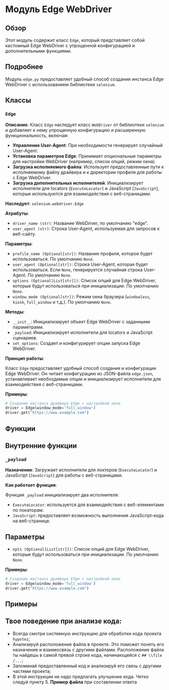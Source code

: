 # Модуль Edge WebDriver

## Обзор

Этот модуль содержит класс `Edge`, который представляет собой кастомный Edge WebDriver с упрощенной конфигурацией и дополнительными функциями. 

## Подробнее

Модуль `edge.py`  предоставляет  удобный способ создания инстанса Edge WebDriver с использованием библиотеки `selenium`. 

## Классы

### `Edge`

**Описание**: Класс `Edge`  наследует класс `WebDriver` от библиотеки `selenium` и добавляет к нему  упрощенную конфигурацию и расширенную функциональность, включая: 
- **Управление User-Agent**: При необходимости генерирует случайный User-Agent.
- **Установка параметров Edge**:  Принимает опциональные параметры для настройки WebDriver (например, список опций, режим окна).
- **Загрузка исполняемого файла**:  Использует  предоставленные пути к исполняемому файлу драйвера и к директории профиля для работы с Edge WebDriver.
- **Загрузка дополнительных исполнителей**:  Инициализирует  исполнители для locators (`ExecuteLocator`) и JavaScript (`JavaScript`),  которые используются для взаимодействия с веб-страницами.

**Наследует**: `selenium.webdriver.Edge`

**Атрибуты**:

- `driver_name (str)`: Название WebDriver, по умолчанию "edge". 
- `user_agent (str)`: Строка User-Agent, используемая для запросов к веб-сайту.

**Параметры**:

- `profile_name (Optional[str])`:  Название профиля, которое будет использоваться. По умолчанию `None`.
- `user_agent (Optional[str])`:  Строка User-Agent, которая будет использоваться. Если `None`,  генерируется случайная строка User-Agent. По умолчанию `None`.
- `options (Optional[List[str]])`:  Список опций для Edge WebDriver, которые будут использоваться при инициализации. По умолчанию `None`.
- `window_mode (Optional[str])`: Режим окна браузера (`windowless`, `kiosk`, `full_window` и т.д.). По умолчанию `None`.


**Методы**:

- `__init__`:  Инициализирует объект Edge WebDriver с заданными параметрами. 
- `_payload`:  Инициализирует исполнители для locators и JavaScript сценариев.
- `set_options`:  Создает и конфигурирует опции запуска Edge WebDriver.

**Принцип работы**:

Класс `Edge`  предоставляет  удобный способ создания и конфигурации Edge WebDriver. Он читает конфигурацию из JSON-файла `edge.json`,  устанавливает необходимые опции и  инициализирует  исполнители  для  взаимодействия с веб-страницами.

**Примеры**:

```python
# Создание инстанса драйвера Edge с настройкой окна
driver = Edge(window_mode='full_window')
driver.get("https://www.example.com") 
```

## Функции

## Внутренние функции

### `_payload`

**Назначение**:  Загружает исполнители  для локторов (`ExecuteLocator`) и JavaScript (`JavaScript`) для работы с веб-страницами. 

**Как работает функция**:

Функция `_payload`  инициализирует  два исполнителя: 
- `ExecuteLocator`: используется  для  взаимодействия  с  веб-элементами  по локаторам.
- `JavaScript`:  предоставляет  возможность  выполнения  JavaScript-кода  на  веб-странице.

## Параметры

- `opts (Optional[List[str]])`:  Список опций для Edge WebDriver, которые будут использоваться при инициализации. По умолчанию `None`.

**Примеры**:

```python
# Создание инстанса драйвера Edge с настройкой окна
driver = Edge(window_mode='full_window')
driver.get("https://www.example.com") 
```

## Примеры

## Твое поведение при анализе кода:

- Всегда смотри системную инструкцию для обработки кода проекта `hypotez`;
- Анализируй расположение файла в проекте. Это поможет понять его назначение и взаимосвязь с другими файлами. Расположение файла ты найдешь в самой превой строке кода, начинающейся с `## \\file /...`;
- Запоминай предоставленный код и анализируй его связь с другими частями проекта;
- В этой инструкции не надо предлагать улучшение кода. Четко следуй пункту 5. **Пример файла** при составлении ответа